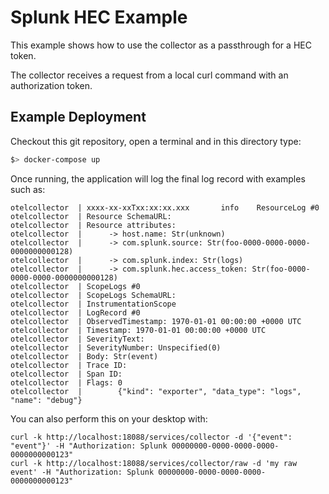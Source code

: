 # Splunk HEC Example

This example shows how to use the collector as a passthrough for a HEC token.

The collector receives a request from a local curl command with an authorization token.

## Example Deployment
Checkout this git repository, open a terminal and in this directory type:
```bash
$> docker-compose up
```

Once running, the application will log the final log record with examples such as:
```
otelcollector  | xxxx-xx-xxTxx:xx:xx.xxx       info    ResourceLog #0
otelcollector  | Resource SchemaURL: 
otelcollector  | Resource attributes:
otelcollector  |      -> host.name: Str(unknown)
otelcollector  |      -> com.splunk.source: Str(foo-0000-0000-0000-0000000000128)
otelcollector  |      -> com.splunk.index: Str(logs)
otelcollector  |      -> com.splunk.hec.access_token: Str(foo-0000-0000-0000-0000000000128)
otelcollector  | ScopeLogs #0
otelcollector  | ScopeLogs SchemaURL: 
otelcollector  | InstrumentationScope  
otelcollector  | LogRecord #0
otelcollector  | ObservedTimestamp: 1970-01-01 00:00:00 +0000 UTC
otelcollector  | Timestamp: 1970-01-01 00:00:00 +0000 UTC
otelcollector  | SeverityText: 
otelcollector  | SeverityNumber: Unspecified(0)
otelcollector  | Body: Str(event)
otelcollector  | Trace ID: 
otelcollector  | Span ID: 
otelcollector  | Flags: 0
otelcollector  |        {"kind": "exporter", "data_type": "logs", "name": "debug"}
```

You can also perform this on your desktop with:
```
curl -k http://localhost:18088/services/collector -d '{"event": "event"}' -H "Authorization: Splunk 00000000-0000-0000-0000-0000000000123"
curl -k http://localhost:18088/services/collector/raw -d 'my raw event' -H "Authorization: Splunk 00000000-0000-0000-0000-0000000000123"
```
